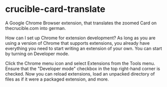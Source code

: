 # crucible-card-translate

A Google Chrome Browser extension, that translates the zoomed Card on thecrucible.com into german.

How can I set up Chrome for extension development?
As long as you are using a version of Chrome that supports extensions, you already have everything you need to start writing an extension of your own. You can start by turning on Developer mode.

Click the Chrome menu icon and select Extensions from the Tools menu. Ensure that the "Developer mode" checkbox in the top right-hand corner is checked. Now you can reload extensions, load an unpacked directory of files as if it were a packaged extension, and more.
